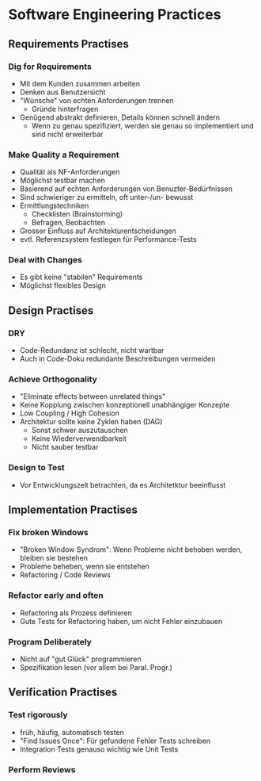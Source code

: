 # Software Engineering Practices

## Requirements Practises
### Dig for Requirements
- Mit dem Kunden zusammen arbeiten
- Denken aus Benutzersicht
- "Wünsche" von echten Anforderungen trennen
    - Gründe hinterfragen
- Genügend abstrakt definieren, Details können schnell ändern
    - Wenn zu genau spezifiziert, werden sie genau so implementiert und sind nicht erweiterbar

### Make Quality a Requirement
- Qualität als NF-Anforderungen
- Möglichst testbar machen
- Basierend auf echten Anforderungen von Benuzter-Bedürfnissen
- Sind schwieriger zu ermitteln, oft unter-/un- bewusst
- Ermittlungstechniken
    - Checklisten (Brainstorming)
    - Befragen, Beobachten
- Grosser Einfluss auf Architekturentscheidungen
- evtl. Referenzsystem festlegen für Performance-Tests

### Deal with Changes
- Es gibt keine "stabilen" Requirements
- Möglichst flexibles Design

## Design Practises

### DRY
- Code-Redundanz ist schlecht, nicht wartbar
- Auch in Code-Doku redundante Beschreibungen vermeiden

### Achieve Orthogonality
- "Eliminate effects between unrelated things"
- Keine Kopplung zwischen konzeptionell unabhängiger Konzepte
- Low Coupling / High Cohesion
- Architektur sollte keine Zyklen haben (DAG)
    - Sonst schwer auszutauschen
    - Keine Wiederverwendbarkeit
    - Nicht sauber testbar

### Design to Test
- Vor Entwicklungszeit betrachten, da es Architetktur beeinflusst

## Implementation Practises
### Fix broken Windows
- "Broken Window Syndrom": Wenn Probleme nicht behoben werden, bleiben sie bestehen
- Probleme beheben, wenn sie entstehen
- Refactoring / Code Reviews

### Refactor early and often
- Refactoring als Prozess definieren
- Gute Tests for Refactoring haben, um nicht Fehler einzubauen

### Program Deliberately
- Nicht auf "gut Glück" programmieren
- Spezifikation lesen (vor allem bei Paral. Progr.)

## Verification Practises
### Test rigorously
- früh, häufig, automatisch testen
- "Find Issues Once": Für gefundene Fehler Tests schreiben
- Integration Tests genauso wichtig wie Unit Tests

### Perform Reviews
